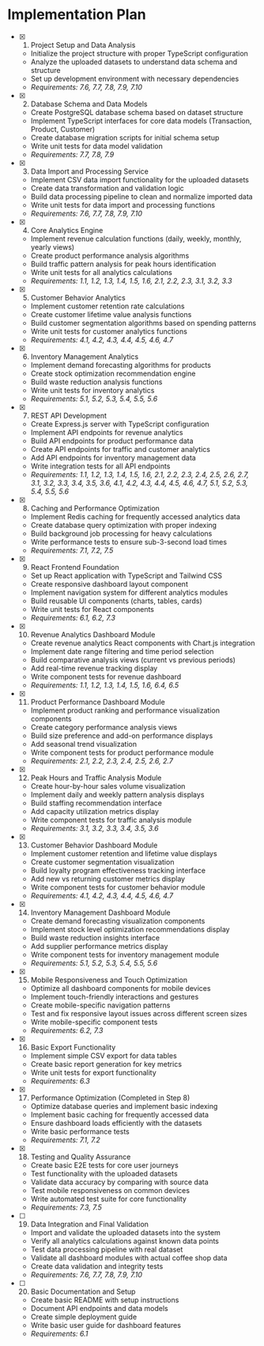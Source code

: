 # Implementation Plan

- [x] 1. Project Setup and Data Analysis
  - Initialize the project structure with proper TypeScript configuration
  - Analyze the uploaded datasets to understand data schema and structure
  - Set up development environment with necessary dependencies
  - _Requirements: 7.6, 7.7, 7.8, 7.9, 7.10_

- [x] 2. Database Schema and Data Models
  - Create PostgreSQL database schema based on dataset structure
  - Implement TypeScript interfaces for core data models (Transaction, Product, Customer)
  - Create database migration scripts for initial schema setup
  - Write unit tests for data model validation
  - _Requirements: 7.7, 7.8, 7.9_

- [x] 3. Data Import and Processing Service
  - Implement CSV data import functionality for the uploaded datasets
  - Create data transformation and validation logic
  - Build data processing pipeline to clean and normalize imported data
  - Write unit tests for data import and processing functions
  - _Requirements: 7.6, 7.7, 7.8, 7.9, 7.10_

- [x] 4. Core Analytics Engine
  - Implement revenue calculation functions (daily, weekly, monthly, yearly views)
  - Create product performance analysis algorithms
  - Build traffic pattern analysis for peak hours identification
  - Write unit tests for all analytics calculations
  - _Requirements: 1.1, 1.2, 1.3, 1.4, 1.5, 1.6, 2.1, 2.2, 2.3, 3.1, 3.2, 3.3_

- [x] 5. Customer Behavior Analytics
  - Implement customer retention rate calculations
  - Create customer lifetime value analysis functions
  - Build customer segmentation algorithms based on spending patterns
  - Write unit tests for customer analytics functions
  - _Requirements: 4.1, 4.2, 4.3, 4.4, 4.5, 4.6, 4.7_

- [x] 6. Inventory Management Analytics
  - Implement demand forecasting algorithms for products
  - Create stock optimization recommendation engine
  - Build waste reduction analysis functions
  - Write unit tests for inventory analytics
  - _Requirements: 5.1, 5.2, 5.3, 5.4, 5.5, 5.6_

- [x] 7. REST API Development
  - Create Express.js server with TypeScript configuration
  - Implement API endpoints for revenue analytics
  - Build API endpoints for product performance data
  - Create API endpoints for traffic and customer analytics
  - Add API endpoints for inventory management data
  - Write integration tests for all API endpoints
  - _Requirements: 1.1, 1.2, 1.3, 1.4, 1.5, 1.6, 2.1, 2.2, 2.3, 2.4, 2.5, 2.6, 2.7, 3.1, 3.2, 3.3, 3.4, 3.5, 3.6, 4.1, 4.2, 4.3, 4.4, 4.5, 4.6, 4.7, 5.1, 5.2, 5.3, 5.4, 5.5, 5.6_

- [x] 8. Caching and Performance Optimization
  - Implement Redis caching for frequently accessed analytics data
  - Create database query optimization with proper indexing
  - Build background job processing for heavy calculations
  - Write performance tests to ensure sub-3-second load times
  - _Requirements: 7.1, 7.2, 7.5_

- [x] 9. React Frontend Foundation
  - Set up React application with TypeScript and Tailwind CSS
  - Create responsive dashboard layout component
  - Implement navigation system for different analytics modules
  - Build reusable UI components (charts, tables, cards)
  - Write unit tests for React components
  - _Requirements: 6.1, 6.2, 7.3_

- [x] 10. Revenue Analytics Dashboard Module
  - Create revenue analytics React components with Chart.js integration
  - Implement date range filtering and time period selection
  - Build comparative analysis views (current vs previous periods)
  - Add real-time revenue tracking display
  - Write component tests for revenue dashboard
  - _Requirements: 1.1, 1.2, 1.3, 1.4, 1.5, 1.6, 6.4, 6.5_

- [x] 11. Product Performance Dashboard Module
  - Implement product ranking and performance visualization components
  - Create category performance analysis views
  - Build size preference and add-on performance displays
  - Add seasonal trend visualization
  - Write component tests for product performance module
  - _Requirements: 2.1, 2.2, 2.3, 2.4, 2.5, 2.6, 2.7_

- [x] 12. Peak Hours and Traffic Analysis Module
  - Create hour-by-hour sales volume visualization
  - Implement daily and weekly pattern analysis displays
  - Build staffing recommendation interface
  - Add capacity utilization metrics display
  - Write component tests for traffic analysis module
  - _Requirements: 3.1, 3.2, 3.3, 3.4, 3.5, 3.6_

- [x] 13. Customer Behavior Dashboard Module
  - Implement customer retention and lifetime value displays
  - Create customer segmentation visualization
  - Build loyalty program effectiveness tracking interface
  - Add new vs returning customer metrics display
  - Write component tests for customer behavior module
  - _Requirements: 4.1, 4.2, 4.3, 4.4, 4.5, 4.6, 4.7_

- [x] 14. Inventory Management Dashboard Module
  - Create demand forecasting visualization components
  - Implement stock level optimization recommendations display
  - Build waste reduction insights interface
  - Add supplier performance metrics display
  - Write component tests for inventory management module
  - _Requirements: 5.1, 5.2, 5.3, 5.4, 5.5, 5.6_

- [x] 15. Mobile Responsiveness and Touch Optimization
  - Optimize all dashboard components for mobile devices
  - Implement touch-friendly interactions and gestures
  - Create mobile-specific navigation patterns
  - Test and fix responsive layout issues across different screen sizes
  - Write mobile-specific component tests
  - _Requirements: 6.2, 7.3_

- [x] 16. Basic Export Functionality
  - Implement simple CSV export for data tables
  - Create basic report generation for key metrics
  - Write unit tests for export functionality
  - _Requirements: 6.3_

- [x] 17. Performance Optimization (Completed in Step 8)
  - Optimize database queries and implement basic indexing
  - Implement basic caching for frequently accessed data
  - Ensure dashboard loads efficiently with the datasets
  - Write basic performance tests
  - _Requirements: 7.1, 7.2_

- [x] 18. Testing and Quality Assurance
  - Create basic E2E tests for core user journeys
  - Test functionality with the uploaded datasets
  - Validate data accuracy by comparing with source data
  - Test mobile responsiveness on common devices
  - Write automated test suite for core functionality
  - _Requirements: 7.3, 7.5_

- [ ] 19. Data Integration and Final Validation
  - Import and validate the uploaded datasets into the system
  - Verify all analytics calculations against known data points
  - Test data processing pipeline with real dataset
  - Validate all dashboard modules with actual coffee shop data
  - Create data validation and integrity tests
  - _Requirements: 7.6, 7.7, 7.8, 7.9, 7.10_

- [ ] 20. Basic Documentation and Setup
  - Create basic README with setup instructions
  - Document API endpoints and data models
  - Create simple deployment guide
  - Write basic user guide for dashboard features
  - _Requirements: 6.1_